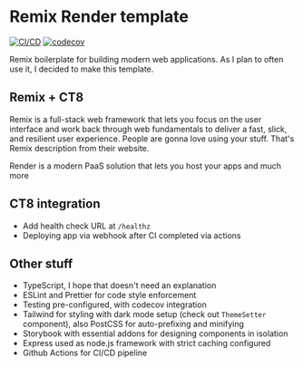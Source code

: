 # Remix Render template

[![CI/CD](https://github.com/pawelblaszczyk5/remix-render/actions/workflows/CI_CD.yml/badge.svg)](https://github.com/pawelblaszczyk5/remix-render/actions/workflows/CI_CD.yml) [![codecov](https://codecov.io/gh/pawelblaszczyk5/remix-render/branch/main/graph/badge.svg?token=Z27Y6J8D3Y)](https://codecov.io/gh/pawelblaszczyk5/remix-render)

Remix boilerplate for building modern web applications. As I plan to often use it, I decided to make this template.

## Remix + CT8

Remix is a full-stack web framework that lets you focus on the user interface and work back through web fundamentals to deliver a fast, slick, and resilient user experience. People are gonna love using your stuff. That's Remix description from their website.

Render is a modern PaaS solution that lets you host your apps and much more

## CT8 integration

- Add health check URL at `/healthz`
- Deploying app via webhook after CI completed via actions

## Other stuff

- TypeScript, I hope that doesn't need an explanation
- ESLint and Prettier for code style enforcement
- Testing pre-configured, with codecov integration
- Tailwind for styling with dark mode setup (check out `ThemeSetter` component), also PostCSS for auto-prefixing and minifying
- Storybook with essential addons for designing components in isolation
- Express used as node.js framework with strict caching configured
- Github Actions for CI/CD pipeline
